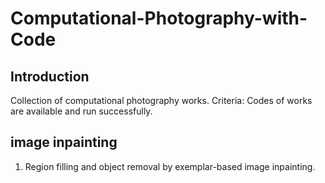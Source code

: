 # Computational-Photography-with-Code

## Introduction
Collection of computational photography works. 
Criteria: Codes of works are available and run successfully.

## image inpainting
1. Region filling and object removal by exemplar-based image inpainting.
